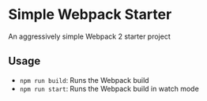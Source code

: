 # Simple Webpack Starter

An aggressively simple Webpack 2 starter project

## Usage

* `npm run build`: Runs the Webpack build
* `npm run start`: Runs the Webpack build in watch mode
